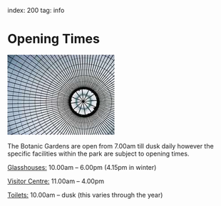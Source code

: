 index: 200
tag: info

# Opening Times

![Dome of the Kibble Palace](images/kibble-roof.jpg)

The Botanic Gardens are open from 7.00am till dusk daily however the specific
facilities within the park are subject to opening times.
 
[Glasshouses:](map/map1#3) 10.00am – 6.00pm (4.15pm in winter)
 
[Visitor Centre:](map/map1#1) 11.00am – 4.00pm

[Toilets:](map/map1#50) 10.00am – dusk (this varies through the year)
